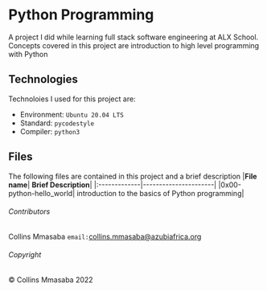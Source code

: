 # Python Programming
A project I did while learning full stack software engineering at ALX School. Concepts covered in this project are introduction to high level programming with Python

## Technologies
Technoloies I used for this project are:
- Environment: `Ubuntu 20.04 LTS`
- Standard: `pycodestyle`
- Compiler: `python3`

## Files
The following files are contained in this project and a brief description
|**File name**| **Brief Description**|
|:-------------|----------------------|
|0x00-python-hello_world| introduction to the basics of Python programming|


###### Contributors ######
Collins Mmasaba `email:`<collins.mmasaba@azubiafrica.org>

###### Copyright ######
© Collins Mmasaba 2022
